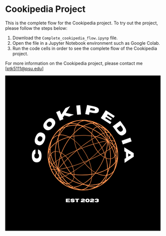 # Cookipedia Project


This is the complete flow for the Cookipedia project. To try out the project, please follow the steps below:

1. Download the `Complete_cookipedia_flow.ipynp` file.
2. Open the file in a Jupyter Notebook environment such as Google Colab.
3. Run the code cells in order to see the complete flow of the Cookipedia project.

For more information on the Cookipedia project, please contact me [ptk5111@psu.edu]

![Cookipedia Logo](media/cookipedia_logo.png)
